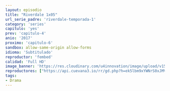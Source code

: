 ```yaml
---
layout: episodio
title: "Riverdale 1x05"
url_serie_padre: 'riverdale-temporada-1'
category: 'series'
capitulo: 'yes'
prev: 'capitulo-4'
anio: '2017'
proximo: 'capitulo-6'
sandbox: allow-same-origin allow-forms
idioma: 'Subtitulado'
reproductor: 'fembed'
calidad: 'Full HD'
image_banner: 'https://res.cloudinary.com/u4innovation/image/upload/v1565152608/maxresdefault-min_vy9nnj.jpg'
reproductores: ["https://api.cuevana3.io/rr/gd.php?h=ek5lbm9xYWNrS0xJMVp5b21KREk0dFBLbjVkaHhkRGdrOG1jbnBpUnhhS1ZzbmQycXFlczJjbkxlbU9peEtybm1LZDFaNmpjcnF1VnFuYW1xTXJFdkpXU3FadVkyUT09"]
tags:
- Drama
---
```












